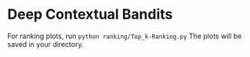 # Deep Contextual Bandits

For ranking plots, run 
```python ranking/Top_k-Ranking.py```
The plots will be saved in your directory.
